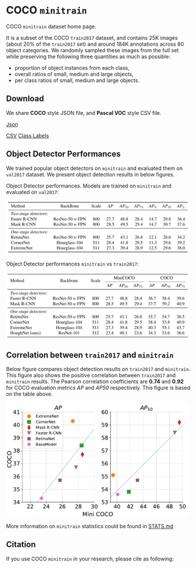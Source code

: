 # COCO `minitrain`

COCO `minitrain` dataset home page.

It is a subset of the COCO `train2017` dataset, and contains 25K images (about 20% of the `train2017` set) and  around 184K annotations across 80 object categories. We randomly sampled these images from the full set while preserving the following three quantities as much as possible:
* proportion of object instances from each class,
* overall ratios of small, medium and large objects,
* per class ratios of small, medium and large objects.

## Download
We share **COCO** style JSON file, and **Pascal VOC** style CSV file.

[Json](https://drive.google.com/open?id=1lezhgY4M_Ag13w0dEzQ7x_zQ_w0ohjin)

[CSV](https://drive.google.com/open?id=1i12p23cXlqp1QrXjAD_vu467r4q67Mq9) [Class Labels](https://drive.google.com/file/d/1xmjxfdnFxZnD1IFpkpj2Yub9Wvv97-Kd/view?usp=sharing) 

## Object Detector Performances

We trained popular object detectors on `minitrain` and evaluated them on `val2017` dataset. We present object detection results in below figures.

Object Detector performances. Models are trained on `minitrain` and evaluated on `val2017`:

<img src="/figures/minicoco_det.png" width="500">


Object Detector performances `minitrain` vs `train2017`:

<img src="/figures/minicoco_det_compare.png" width="500">


## Correlation between `train2017` and `minitrain`

Below figure compares object detection results on `train2017` and `minitrain`. This figure also shows the positive correlation between `train2017` and `minitrain` results. The Pearson correlation coefficients are **0.74** and **0.92** for COCO evaluation metrics *AP* and *AP50* respectively. This figure is based on the table above.

<img src="/figures/pearson.png" width="500">

More information on `minitrain` statistics could be found in [STATS.md](STATS.md)

## Citation

If you use COCO `minitrain` in your research, please cite as following:
